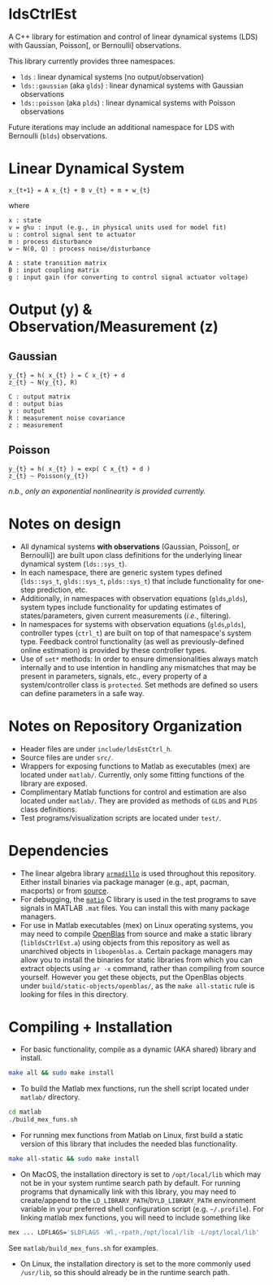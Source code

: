 # ldsCtrlEst
A C++ library for estimation and control of linear dynamical systems (LDS) with Gaussian, Poisson[, or Bernoulli] observations.

This library currently provides three namespaces.
 - `lds` : linear dynamical systems (no output/observation)
 - `lds::gaussian` (aka `glds`) : linear dynamical systems with Gaussian observations
 - `lds::poisson` (aka `plds`) : linear dynamical systems with Poisson observations

Future iterations may include an additional namespace for LDS with Bernoulli (`blds`) observations.

# Linear Dynamical System
	x_{t+1} = A x_{t} + B v_{t} + m + w_{t}

where

	x : state
	v = g%u : input (e.g., in physical units used for model fit)
	u : control signal sent to actuator
	m : process disturbance
	w ~ N(0, Q) : process noise/disturbance

	A : state transition matrix
	B : input coupling matrix
	g : input gain (for converting to control signal actuator voltage)

# Output (y) & Observation/Measurement (z)
## Gaussian
	y_{t} = h( x_{t} ) = C x_{t} + d
	z_{t} ~ N(y_{t}, R)

	C : output matrix
	d : output bias
	y : output
	R : measurement noise covariance
	z : measurement

## Poisson
	y_{t} = h( x_{t} ) = exp( C x_{t} + d )
	z_{t} ~ Poisson(y_{t})
*n.b., only an exponential nonlinearity is provided currently.*

# Notes on design
 - All dynamical systems **with observations** (Gaussian, Poisson[, or Bernoulli]) are built upon class definitions for the underlying linear dynamical system (`lds::sys_t`).
 - In each namespace, there are generic system types defined (`lds::sys_t`, `glds::sys_t`, `plds::sys_t`) that include functionality for one-step prediction, etc.
 - Additionally, in namespaces with observation equations (`glds`,`plds`), system types include functionality for updating estimates of states/parameters, given current measurements (*i.e.*, filtering).
 - In namespaces for systems with observation equations (`glds`,`plds`), controller types (`ctrl_t`) are built on top of that namespace's system type. Feedback control functionality (as well as previously-defined online estimation) is provided by these controller types.
 - Use of `set*` methods: In order to ensure dimensionalities always match internally and to use intention in handling any mismatches that may be present in parameters, signals, etc., every property of a system/controller class is `protected`. Set methods are defined so users can define parameters in a safe way.

# Notes on Repository Organization
- Header files are under `include/ldsEstCtrl_h`.
- Source files are under `src/`.
- Wrappers for exposing functions to Matlab as executables (mex) are located under `matlab/`. Currently, only some fitting functions of the library are exposed.
- Complimentary Matlab functions for control and estimation are also located under `matlab/`. They are provided as methods of `GLDS` and `PLDS` class definitions.
- Test programs/visualization scripts are located under `test/`.

# Dependencies
-  The linear algebra library [`armadillo`](http://arma.sourceforge.net/) is used throughout this repository. Either install binaries via package manager (e.g., apt, pacman, macports) or from [source](https://gitlab.com/conradsnicta/armadillo-code).
- For debugging, the [`matio`](https://github.com/tbeu/matio) C library is used in the test programs to save signals in MATLAB `.mat` files. You can install this with many package managers.
-  For use in Matlab executables (mex) on Linux operating systems, you may need to compile [OpenBlas](http://www.openblas.net/) from source and make a static library (`libldsCtrlEst.a`) using objects from this repository as well as unarchived objects in `libopenblas.a`. Certain package managers may allow you to install the binaries for static libraries from which you can extract objects using `ar -x` command, rather than compiling from source yourself. However you get these objects, put the OpenBlas objects under `build/static-objects/openblas/`, as the `make all-static` rule is looking for files in this directory.

# Compiling + Installation
- For basic functionality, compile as a dynamic (AKA shared) library and install.
 ```bash
make all && sudo make install
```
- To build the Matlab mex functions, run the shell script located under `matlab/` directory.
```bash
cd matlab
./build_mex_funs.sh
```
- For running mex functions from Matlab on Linux, first build a static version of this library that includes the needed blas functionality.
```bash
make all-static && sudo make install
```
- On MacOS, the installation directory is set to `/opt/local/lib` which may not be in your system runtime search path by default. For running programs that dynamically link with this library, you may need to create/append to the `LD_LIBRARY_PATH`/`DYLD_LIBRARY_PATH` environment variable in your preferred shell configuration script (e.g. `~/.profile`). For linking matlab mex functions, you will need to include something like
```sh
mex ... LDFLAGS='$LDFLAGS -Wl,-rpath,/opt/local/lib -L/opt/local/lib' ... mex_fn_name.cpp
```
See `matlab/build_mex_funs.sh` for examples.
- On Linux, the installation directory is set to the more commonly used `/usr/lib`, so this should already be in the runtime search path.
